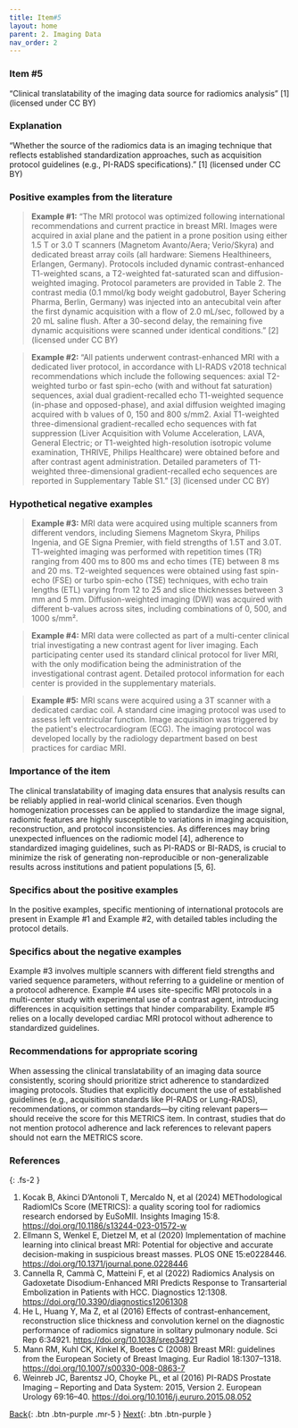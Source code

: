 ```yaml
---
title: Item#5
layout: home
parent: 2. Imaging Data
nav_order: 2
---
```


### Item #5
“Clinical translatability of the imaging data source for radiomics analysis” [1]  (licensed under CC BY)
### Explanation
“Whether the source of the radiomics data is an imaging technique that reflects established standardization approaches, such as acquisition protocol guidelines (e.g., PI-RADS specifications).” [1]  (licensed under CC BY)
### Positive examples from the literature
> **Example #1:** “The MRI protocol was optimized following international recommendations and current practice in breast MRI. Images were acquired in axial plane and the patient in a prone position using either 1.5 T or 3.0 T scanners (Magnetom Avanto/Aera; Verio/Skyra) and dedicated breast array coils (all hardware: Siemens Healthineers, Erlangen, Germany). Protocols included dynamic contrast-enhanced T1-weighted scans, a T2-weighted fat-saturated scan and diffusion-weighted imaging. Protocol parameters are provided in Table 2. The contrast media (0.1 mmol/kg body weight gadobutrol, Bayer Schering Pharma, Berlin, Germany) was injected into an antecubital vein after the first dynamic acquisition with a flow of 2.0 mL/sec, followed by a 20 mL saline flush. After a 30-second delay, the remaining five dynamic acquisitions were scanned under identical conditions.” [2] (licensed under CC BY)

> **Example #2:** “All patients underwent contrast-enhanced MRI with a dedicated liver protocol, in accordance with LI-RADS v2018 technical recommendations which include the following sequences: axial T2-weighted turbo or fast spin-echo (with and without fat saturation) sequences, axial dual gradient-recalled echo T1-weighted sequence (in-phase and opposed-phase), and axial diffusion weighted imaging acquired with b values of 0, 150 and 800 s/mm2. Axial T1-weighted three-dimensional gradient-recalled echo sequences with fat suppression (Liver Acquisition with Volume Acceleration, LAVA, General Electric; or T1-weighted high-resolution isotropic volume examination, THRIVE, Philips Healthcare) were obtained before and after contrast agent administration. Detailed parameters of T1-weighted three-dimensional gradient-recalled echo sequences are reported in Supplementary Table S1.” [3] (licensed under CC BY)

### Hypothetical negative examples
> **Example #3:** MRI data were acquired using multiple scanners from different vendors, including Siemens Magnetom Skyra, Philips Ingenia, and GE Signa Premier, with field strengths of 1.5T and 3.0T. T1-weighted imaging was performed with repetition times (TR) ranging from 400 ms to 800 ms and echo times (TE) between 8 ms and 20 ms. T2-weighted sequences were obtained using fast spin-echo (FSE) or turbo spin-echo (TSE) techniques, with echo train lengths (ETL) varying from 12 to 25 and slice thicknesses between 3 mm and 5 mm. Diffusion-weighted imaging (DWI) was acquired with different b-values across sites, including combinations of 0, 500, and 1000 s/mm².

> **Example #4:** MRI data were collected as part of a multi-center clinical trial investigating a new contrast agent for liver imaging. Each participating center used its standard clinical protocol for liver MRI, with the only modification being the administration of the investigational contrast agent. Detailed protocol information for each center is provided in the supplementary materials.

> **Example #5:** MRI scans were acquired using a 3T scanner with a dedicated cardiac coil. A standard cine imaging protocol was used to assess left ventricular function. Image acquisition was triggered by the patient's electrocardiogram (ECG). The imaging protocol was developed locally by the radiology department based on best practices for cardiac MRI.

### Importance of the item
The clinical translatability of imaging data ensures that analysis results can be reliably applied in real-world clinical scenarios. Even though homogenization processes can be applied to standardize the image signal, radiomic features are highly susceptible to variations in imaging acquisition, reconstruction, and protocol inconsistencies. As differences may bring unexpected influences on the radiomic model [4], adherence to standardized imaging guidelines, such as PI-RADS or BI-RADS, is crucial to minimize the risk of generating non-reproducible or non-generalizable results across institutions and patient populations [5, 6]. 
### Specifics about the positive examples
In the positive examples, specific mentioning of international protocols are present in Example #1 and Example #2, with detailed tables including the protocol details. 
### Specifics about the negative examples
Example #3 involves multiple scanners with different field strengths and varied sequence parameters, without referring to a guideline or mention of a protocol adherence. Example #4 uses site-specific MRI protocols in a multi-center study with experimental use of a contrast agent, introducing differences in acquisition settings that hinder comparability. Example #5 relies on a locally developed cardiac MRI protocol without adherence to standardized guidelines.
### Recommendations for appropriate scoring
When assessing the clinical translatability of an imaging data source consistently, scoring should prioritize strict adherence to standardized imaging protocols. Studies that explicitly document the use of established guidelines (e.g., acquisition standards like PI-RADS or Lung-RADS), recommendations, or common standards—by citing relevant papers—should receive the score for this METRICS item.
In contrast, studies that do not mention protocol adherence and lack references to relevant papers should not earn the METRICS score.
### References

{: .fs-2 }

1. 	Kocak B, Akinci D’Antonoli T, Mercaldo N, et al (2024) METhodological RadiomICs Score (METRICS): a quality scoring tool for radiomics research endorsed by EuSoMII. Insights Imaging 15:8. https://doi.org/10.1186/s13244-023-01572-w
2. 	Ellmann S, Wenkel E, Dietzel M, et al (2020) Implementation of machine learning into clinical breast MRI: Potential for objective and accurate decision-making in suspicious breast masses. PLOS ONE 15:e0228446. https://doi.org/10.1371/journal.pone.0228446
3. 	Cannella R, Cammà C, Matteini F, et al (2022) Radiomics Analysis on Gadoxetate Disodium-Enhanced MRI Predicts Response to Transarterial Embolization in Patients with HCC. Diagnostics 12:1308. https://doi.org/10.3390/diagnostics12061308
4. 	He L, Huang Y, Ma Z, et al (2016) Effects of contrast-enhancement, reconstruction slice thickness and convolution kernel on the diagnostic performance of radiomics signature in solitary pulmonary nodule. Sci Rep 6:34921. https://doi.org/10.1038/srep34921
5. 	Mann RM, Kuhl CK, Kinkel K, Boetes C (2008) Breast MRI: guidelines from the European Society of Breast Imaging. Eur Radiol 18:1307–1318. https://doi.org/10.1007/s00330-008-0863-7
6. 	Weinreb JC, Barentsz JO, Choyke PL, et al (2016) PI-RADS Prostate Imaging – Reporting and Data System: 2015, Version 2. European Urology 69:16–40. https://doi.org/10.1016/j.eururo.2015.08.052

[Back](https://radiomic.github.io/METRICS-E3/){: .btn .btn-purple  .mr-5  }
[Next](https://radiomic.github.io/METRICS-E3/docs/Study%20Design%20(Item%201-3)/Item%202.html){: .btn .btn-purple   }
